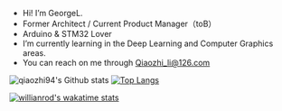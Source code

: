- Hi! I’m GeorgeL.
- Former Architect / Current Product Manager（toB）
- Arduino & STM32 Lover
- I’m currently learning in the Deep Learning and Computer Graphics areas.
- You can reach on me through Qiaozhi_li@126.com

<!---
Qiaozhi94/Qiaozhi94 is a ✨ special ✨ repository because its `README.md` (this file) appears on your GitHub profile.
You can click the Preview link to take a look at your changes.
--->
![qiaozhi94's Github stats](https://github-readme-stats.vercel.app/api?username=qiaozhi94&show_icons=true&count_private=true)
[![Top Langs](https://github-readme-stats.vercel.app/api/top-langs/?username=qiaozhi94&layout=compact)](https://github.com/anuraghazra/github-readme-stats)


[![willianrod's wakatime stats](https://github-readme-stats.vercel.app/api/wakatime?username=qiaozhi94)](https://github.com/anuraghazra/github-readme-stats)

